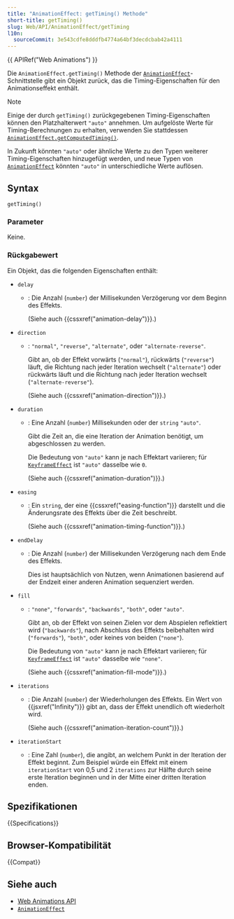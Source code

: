 ```yaml
---
title: "AnimationEffect: getTiming() Methode"
short-title: getTiming()
slug: Web/API/AnimationEffect/getTiming
l10n:
  sourceCommit: 3e543cdfe8dddfb4774a64bf3decdcbab42a4111
---
```


{{ APIRef("Web Animations") }}

Die `AnimationEffect.getTiming()` Methode der [`AnimationEffect`](/de/docs/Web/API/AnimationEffect)-Schnittstelle gibt ein Objekt zurück, das die Timing-Eigenschaften für den Animationseffekt enthält.

> [!NOTE]
> Einige der durch `getTiming()` zurückgegebenen Timing-Eigenschaften können den Platzhalterwert `"auto"` annehmen. Um aufgelöste Werte für Timing-Berechnungen zu erhalten, verwenden Sie stattdessen [`AnimationEffect.getComputedTiming()`](/de/docs/Web/API/AnimationEffect/getComputedTiming).
>
> In Zukunft könnten `"auto"` oder ähnliche Werte zu den Typen weiterer Timing-Eigenschaften hinzugefügt werden, und neue Typen von [`AnimationEffect`](/de/docs/Web/API/AnimationEffect) könnten `"auto"` in unterschiedliche Werte auflösen.

## Syntax

```js-nolint
getTiming()
```

### Parameter

Keine.

### Rückgabewert

Ein Objekt, das die folgenden Eigenschaften enthält:

- `delay`

  - : Die Anzahl (`number`) der Millisekunden Verzögerung vor dem Beginn des Effekts.

    (Siehe auch {{cssxref("animation-delay")}}.)

- `direction`

  - : `"normal"`, `"reverse"`, `"alternate"`, oder `"alternate-reverse"`.

    Gibt an, ob der Effekt vorwärts (`"normal"`), rückwärts (`"reverse"`) läuft, die Richtung nach jeder
    Iteration wechselt (`"alternate"`) oder rückwärts läuft und die Richtung nach jeder Iteration
    wechselt (`"alternate-reverse"`).

    (Siehe auch {{cssxref("animation-direction")}}.)

- `duration`

  - : Eine Anzahl (`number`) Millisekunden oder der `string` `"auto"`.

    Gibt die Zeit an, die eine Iteration der Animation benötigt, um abgeschlossen zu werden.

    Die Bedeutung von `"auto"` kann je nach Effektart variieren; für [`KeyframeEffect`](/de/docs/Web/API/KeyframeEffect) ist `"auto"` dasselbe wie `0`.

    (Siehe auch {{cssxref("animation-duration")}}.)

- `easing`

  - : Ein `string`, der eine {{cssxref("easing-function")}} darstellt und die Änderungsrate des Effekts über die Zeit beschreibt.

    (Siehe auch {{cssxref("animation-timing-function")}}.)

- `endDelay`

  - : Die Anzahl (`number`) der Millisekunden Verzögerung nach dem Ende des Effekts.

    Dies ist hauptsächlich von Nutzen, wenn Animationen basierend auf der Endzeit einer anderen Animation sequenziert werden.

- `fill`

  - : `"none"`, `"forwards"`, `"backwards"`, `"both"`, oder `"auto"`.

    Gibt an, ob der Effekt von seinen Zielen vor dem Abspielen reflektiert wird (`"backwards"`),
    nach Abschluss des Effekts beibehalten wird (`"forwards"`), `"both"`, oder
    keines von beiden (`"none"`).

    Die Bedeutung von `"auto"` kann je nach Effektart variieren; für
    [`KeyframeEffect`](/de/docs/Web/API/KeyframeEffect) ist `"auto"` dasselbe wie `"none"`.

    (Siehe auch {{cssxref("animation-fill-mode")}}.)

- `iterations`

  - : Die Anzahl (`number`) der Wiederholungen des Effekts. Ein Wert von {{jsxref("Infinity")}} gibt an,
    dass der Effekt unendlich oft wiederholt wird.

    (Siehe auch {{cssxref("animation-iteration-count")}}.)

- `iterationStart`
  - : Eine Zahl (`number`), die angibt, an welchem Punkt in der Iteration der Effekt beginnt. Zum Beispiel würde ein Effekt mit einem `iterationStart` von 0,5 und 2 `iterations` zur Hälfte durch seine erste Iteration beginnen und in der Mitte einer dritten Iteration enden.

## Spezifikationen

{{Specifications}}

## Browser-Kompatibilität

{{Compat}}

## Siehe auch

- [Web Animations API](/de/docs/Web/API/Web_Animations_API)
- [`AnimationEffect`](/de/docs/Web/API/AnimationEffect)
